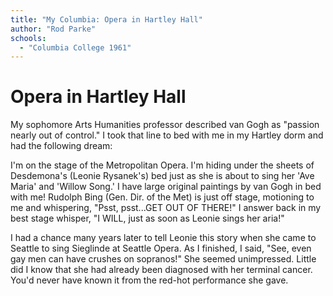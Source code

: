 ```yaml
---
title: "My Columbia: Opera in Hartley Hall"
author: "Rod Parke"
schools:
  - "Columbia College 1961"
---
```


# Opera in Hartley Hall

My sophomore Arts Humanities professor described van Gogh as "passion nearly out of control."  I took that line to bed with me in my Hartley dorm and had the following dream:

I'm on the stage of the Metropolitan Opera.  I'm hiding under the sheets of Desdemona's (Leonie Rysanek's) bed just as she is about to sing her 'Ave Maria' and 'Willow Song.'  I have large original paintings by van Gogh in bed with me!  Rudolph Bing (Gen. Dir. of the Met) is just off stage, motioning to me and whispering, "Psst, psst...GET OUT OF THERE!"  I answer back in my best stage whisper, "I WILL, just as soon as Leonie sings her aria!"

I had a chance many years later to tell Leonie this story when she came to Seattle to sing Sieglinde at Seattle Opera.  As I finished, I said, "See, even gay men can have crushes on sopranos!"  She seemed unimpressed.  Little did I know that she had already been diagnosed with her terminal cancer.  You'd never have known it from the red-hot performance she gave.
